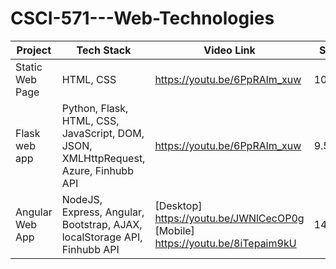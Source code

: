 # CSCI-571---Web-Technologies

Project  | Tech Stack | Video Link | Score | PDF
------------- | ------------- | ------------- | ------------- | -------------
Static Web Page | HTML, CSS | https://youtu.be/6PpRAlm_xuw | 10/10 | [HW3](https://github.com/arshiashaik/CSCI-571---Web-Technologies/HW3_Description.pdf)
Flask web app | Python, Flask, HTML, CSS, JavaScript, DOM, JSON, XMLHttpRequest, Azure, Finhubb API | https://youtu.be/6PpRAlm_xuw | 9.5/10 | [HW6] (https://github.com/arshiashaik/CSCI-571---Web-Technologies/HW6_Description.pdf)
Angular Web App | NodeJS, Express, Angular, Bootstrap, AJAX, localStorage API, Finhubb API | [Desktop] https://youtu.be/JWNlCecOP0g [Mobile]  https://youtu.be/8iTepaim9kU | 14.4/15 | [HW8] (https://github.com/arshiashaik/CSCI-571---Web-Technologies/HW8_Description.pdf)

